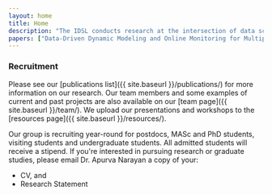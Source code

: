 ```yaml
---
layout: home
title: Home
description: "The IDSL conducts research at the intersection of data science, software engineering, graph theory and artificial intelligence. We develop novel algorithms and computational tools to bring a new level of reliability, trust, and decision making capabilities to the industry."
papers: ["Data-Driven Dynamic Modeling and Online Monitoring for Multiphase and Multimode Batch Processes with Uneven Batch Durations", "Machine Direction Adaptive Control on a Paper Machine", "Towards Self-Driving Processes: A Deep Reinforcement Learning Approach to Control", "Univariate model-based deadband alarm design for nonlinear processes"]
---
```


### Recruitment

Please see our [publications list]({{ site.baseurl }}/publications/) for more information on our research. Our team members and some examples of current and past projects are also available on our [team page]({{ site.baseurl }}/team/). We upload our presentations and workshops to the [resources page]({{ site.baseurl }}/resources/).

Our group is recruiting year-round for postdocs, MASc and PhD students, visiting students and undergraduate students. All admitted students will receive a stipend. If you're interested in pursuing research or graduate studies, please email Dr. Apurva Narayan a copy of your:

- CV, and
- Research Statement


